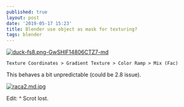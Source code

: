 ```yaml
---
published: true
layout: post
date: '2019-05-17 15:23'
title: Blender use object as mask for texturing?
tags: blender 
---
```

[![duck-fs8.png-GwSHlF14806CTZ7-md](https://i.imgur.com/CldttZY.png)](https://i.imgur.com/CldttZY.png)

    Texture Coordinates > Gradient Texture > Color Ramp > Mix (Fac)

This behaves a bit unpredictable (could be 2.8 issue).

[![raca2.md.jpg](https://i.imgur.com/f68lxII.jpg)](https://scrot.moe/image/arZbN)

Edit: ^ Scrot lost.
